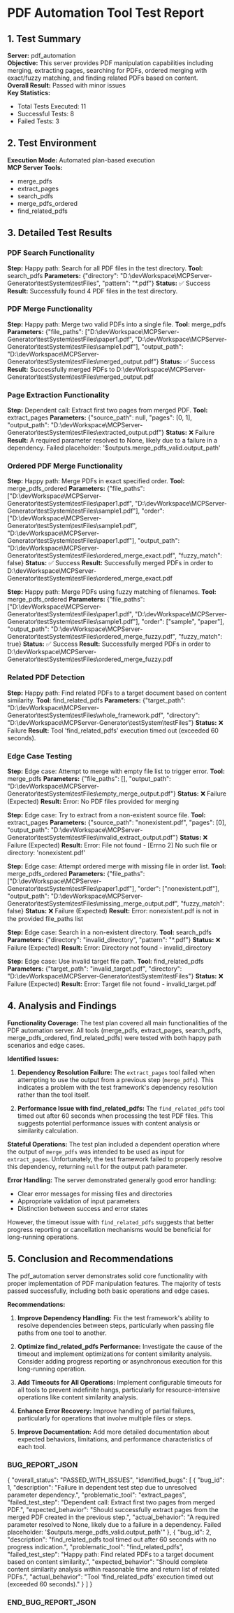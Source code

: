 # PDF Automation Tool Test Report

## 1. Test Summary

**Server:** pdf_automation  
**Objective:** This server provides PDF manipulation capabilities including merging, extracting pages, searching for PDFs, ordered merging with exact/fuzzy matching, and finding related PDFs based on content.  
**Overall Result:** Passed with minor issues  
**Key Statistics:**
* Total Tests Executed: 11
* Successful Tests: 8
* Failed Tests: 3

## 2. Test Environment

**Execution Mode:** Automated plan-based execution  
**MCP Server Tools:**
* merge_pdfs
* extract_pages
* search_pdfs
* merge_pdfs_ordered
* find_related_pdfs

## 3. Detailed Test Results

### PDF Search Functionality

**Step:** Happy path: Search for all PDF files in the test directory.
**Tool:** search_pdfs
**Parameters:** {"directory": "D:\\devWorkspace\\MCPServer-Generator\\testSystem\\testFiles", "pattern": "*.pdf"}
**Status:** ✅ Success
**Result:** Successfully found 4 PDF files in the test directory.

### PDF Merge Functionality

**Step:** Happy path: Merge two valid PDFs into a single file.
**Tool:** merge_pdfs
**Parameters:** {"file_paths": ["D:\\devWorkspace\\MCPServer-Generator\\testSystem\\testFiles\\paper1.pdf", "D:\\devWorkspace\\MCPServer-Generator\\testSystem\\testFiles\\sample1.pdf"], "output_path": "D:\\devWorkspace\\MCPServer-Generator\\testSystem\\testFiles\\merged_output.pdf"}
**Status:** ✅ Success
**Result:** Successfully merged PDFs to D:\\devWorkspace\\MCPServer-Generator\\testSystem\\testFiles\\merged_output.pdf

### Page Extraction Functionality

**Step:** Dependent call: Extract first two pages from merged PDF.
**Tool:** extract_pages
**Parameters:** {"source_path": null, "pages": [0, 1], "output_path": "D:\\devWorkspace\\MCPServer-Generator\\testSystem\\testFiles\\extracted_output.pdf"}
**Status:** ❌ Failure
**Result:** A required parameter resolved to None, likely due to a failure in a dependency. Failed placeholder: '$outputs.merge_pdfs_valid.output_path'

### Ordered PDF Merge Functionality

**Step:** Happy path: Merge PDFs in exact specified order.
**Tool:** merge_pdfs_ordered
**Parameters:** {"file_paths": ["D:\\devWorkspace\\MCPServer-Generator\\testSystem\\testFiles\\paper1.pdf", "D:\\devWorkspace\\MCPServer-Generator\\testSystem\\testFiles\\sample1.pdf"], "order": ["D:\\devWorkspace\\MCPServer-Generator\\testSystem\\testFiles\\sample1.pdf", "D:\\devWorkspace\\MCPServer-Generator\\testSystem\\testFiles\\paper1.pdf"], "output_path": "D:\\devWorkspace\\MCPServer-Generator\\testSystem\\testFiles\\ordered_merge_exact.pdf", "fuzzy_match": false}
**Status:** ✅ Success
**Result:** Successfully merged PDFs in order to D:\\devWorkspace\\MCPServer-Generator\\testSystem\\testFiles\\ordered_merge_exact.pdf

**Step:** Happy path: Merge PDFs using fuzzy matching of filenames.
**Tool:** merge_pdfs_ordered
**Parameters:** {"file_paths": ["D:\\devWorkspace\\MCPServer-Generator\\testSystem\\testFiles\\paper1.pdf", "D:\\devWorkspace\\MCPServer-Generator\\testSystem\\testFiles\\sample1.pdf"], "order": ["sample", "paper"], "output_path": "D:\\devWorkspace\\MCPServer-Generator\\testSystem\\testFiles\\ordered_merge_fuzzy.pdf", "fuzzy_match": true}
**Status:** ✅ Success
**Result:** Successfully merged PDFs in order to D:\\devWorkspace\\MCPServer-Generator\\testSystem\\testFiles\\ordered_merge_fuzzy.pdf

### Related PDF Detection

**Step:** Happy path: Find related PDFs to a target document based on content similarity.
**Tool:** find_related_pdfs
**Parameters:** {"target_path": "D:\\devWorkspace\\MCPServer-Generator\\testSystem\\testFiles\\whole_framework.pdf", "directory": "D:\\devWorkspace\\MCPServer-Generator\\testSystem\\testFiles"}
**Status:** ❌ Failure
**Result:** Tool 'find_related_pdfs' execution timed out (exceeded 60 seconds).

### Edge Case Testing

**Step:** Edge case: Attempt to merge with empty file list to trigger error.
**Tool:** merge_pdfs
**Parameters:** {"file_paths": [], "output_path": "D:\\devWorkspace\\MCPServer-Generator\\testSystem\\testFiles\\empty_merge_output.pdf"}
**Status:** ❌ Failure (Expected)
**Result:** Error: No PDF files provided for merging

**Step:** Edge case: Try to extract from a non-existent source file.
**Tool:** extract_pages
**Parameters:** {"source_path": "nonexistent.pdf", "pages": [0], "output_path": "D:\\devWorkspace\\MCPServer-Generator\\testSystem\\testFiles\\invalid_extract_output.pdf"}
**Status:** ❌ Failure (Expected)
**Result:** Error: File not found - [Errno 2] No such file or directory: 'nonexistent.pdf'

**Step:** Edge case: Attempt ordered merge with missing file in order list.
**Tool:** merge_pdfs_ordered
**Parameters:** {"file_paths": ["D:\\devWorkspace\\MCPServer-Generator\\testSystem\\testFiles\\paper1.pdf"], "order": ["nonexistent.pdf"], "output_path": "D:\\devWorkspace\\MCPServer-Generator\\testSystem\\testFiles\\missing_merge_output.pdf", "fuzzy_match": false}
**Status:** ❌ Failure (Expected)
**Result:** Error: nonexistent.pdf is not in the provided file_paths list

**Step:** Edge case: Search in a non-existent directory.
**Tool:** search_pdfs
**Parameters:** {"directory": "invalid_directory", "pattern": "*.pdf"}
**Status:** ❌ Failure (Expected)
**Result:** Error: Directory not found - invalid_directory

**Step:** Edge case: Use invalid target file path.
**Tool:** find_related_pdfs
**Parameters:** {"target_path": "invalid_target.pdf", "directory": "D:\\devWorkspace\\MCPServer-Generator\\testSystem\\testFiles"}
**Status:** ❌ Failure (Expected)
**Result:** Error: Target file not found - invalid_target.pdf

## 4. Analysis and Findings

**Functionality Coverage:**
The test plan covered all main functionalities of the PDF automation server. All tools (merge_pdfs, extract_pages, search_pdfs, merge_pdfs_ordered, find_related_pdfs) were tested with both happy path scenarios and edge cases.

**Identified Issues:**
1. **Dependency Resolution Failure:** The `extract_pages` tool failed when attempting to use the output from a previous step (`merge_pdfs`). This indicates a problem with the test framework's dependency resolution rather than the tool itself.

2. **Performance Issue with find_related_pdfs:** The `find_related_pdfs` tool timed out after 60 seconds when processing the test PDF files. This suggests potential performance issues with content analysis or similarity calculation.

**Stateful Operations:**
The test plan included a dependent operation where the output of `merge_pdfs` was intended to be used as input for `extract_pages`. Unfortunately, the test framework failed to properly resolve this dependency, returning `null` for the output path parameter.

**Error Handling:**
The server demonstrated generally good error handling:
* Clear error messages for missing files and directories
* Appropriate validation of input parameters
* Distinction between success and error states

However, the timeout issue with `find_related_pdfs` suggests that better progress reporting or cancellation mechanisms would be beneficial for long-running operations.

## 5. Conclusion and Recommendations

The pdf_automation server demonstrates solid core functionality with proper implementation of PDF manipulation features. The majority of tests passed successfully, including both basic operations and edge cases.

**Recommendations:**
1. **Improve Dependency Handling:** Fix the test framework's ability to resolve dependencies between steps, particularly when passing file paths from one tool to another.

2. **Optimize find_related_pdfs Performance:** Investigate the cause of the timeout and implement optimizations for content similarity analysis. Consider adding progress reporting or asynchronous execution for this long-running operation.

3. **Add Timeouts for All Operations:** Implement configurable timeouts for all tools to prevent indefinite hangs, particularly for resource-intensive operations like content similarity analysis.

4. **Enhance Error Recovery:** Improve handling of partial failures, particularly for operations that involve multiple files or steps.

5. **Improve Documentation:** Add more detailed documentation about expected behaviors, limitations, and performance characteristics of each tool.

### BUG_REPORT_JSON
{
  "overall_status": "PASSED_WITH_ISSUES",
  "identified_bugs": [
    {
      "bug_id": 1,
      "description": "Failure in dependent test step due to unresolved parameter dependency.",
      "problematic_tool": "extract_pages",
      "failed_test_step": "Dependent call: Extract first two pages from merged PDF.",
      "expected_behavior": "Should successfully extract pages from the merged PDF created in the previous step.",
      "actual_behavior": "A required parameter resolved to None, likely due to a failure in a dependency. Failed placeholder: '$outputs.merge_pdfs_valid.output_path'"
    },
    {
      "bug_id": 2,
      "description": "find_related_pdfs tool timed out after 60 seconds with no progress indication.",
      "problematic_tool": "find_related_pdfs",
      "failed_test_step": "Happy path: Find related PDFs to a target document based on content similarity.",
      "expected_behavior": "Should complete content similarity analysis within reasonable time and return list of related PDFs.",
      "actual_behavior": "Tool 'find_related_pdfs' execution timed out (exceeded 60 seconds)."
    }
  ]
}
### END_BUG_REPORT_JSON